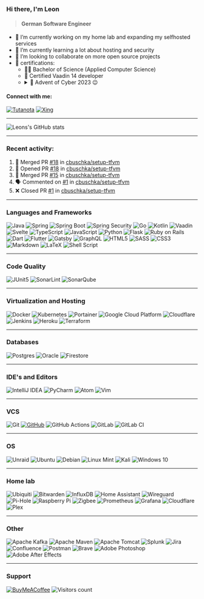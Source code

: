 ### Hi there, I'm Leon

> #### German Software Engineer

- 🔭 I’m currently working on my home lab and expanding my selfhosted services
- 🌱 I’m currently learning a lot about hosting and security
- 👯 I’m looking to collaborate on more open source projects
- 📃 certifications:
  - 👨‍🎓 Bachelor of Science (Applied Computer Science)
  - 🦌 Certified Vaadin 14 developer
  - <details><summary>🎄 Advent of Cyber 2023 😉</summary><img src="THM-AoC-23-Certificate.png" alt="Advent of Cyber 2023" width="700"/></details>

#### Connect with me:
[![Tutanota](https://img.shields.io/badge/Tutanota-840010?style=for-the-badge&logo=Tutanota&logoColor=white)][mail]
[![Xing](https://img.shields.io/badge/xing-%23006567.svg?style=for-the-badge&logo=xing&logoColor=white)][xing]

---

![Leons's GitHub stats](https://github-readme-stats.vercel.app/api?username=LeonStoldt&theme=react&show_icons=true&include_all_commits=true&count_private=true)

---

### Recent activity:

<!--START_SECTION:activity-->
1. 🎉 Merged PR [#18](https://github.com/cbuschka/setup-tfvm/pull/18) in [cbuschka/setup-tfvm](https://github.com/cbuschka/setup-tfvm)
2. 💪 Opened PR [#18](https://github.com/cbuschka/setup-tfvm/pull/18) in [cbuschka/setup-tfvm](https://github.com/cbuschka/setup-tfvm)
3. 🎉 Merged PR [#15](https://github.com/cbuschka/setup-tfvm/pull/15) in [cbuschka/setup-tfvm](https://github.com/cbuschka/setup-tfvm)
4. 🗣 Commented on [#1](https://github.com/cbuschka/setup-tfvm/pull/1#issuecomment-2039945918) in [cbuschka/setup-tfvm](https://github.com/cbuschka/setup-tfvm)
5. ❌ Closed PR [#1](https://github.com/cbuschka/setup-tfvm/pull/1) in [cbuschka/setup-tfvm](https://github.com/cbuschka/setup-tfvm)
<!--END_SECTION:activity-->

---

### Languages and Frameworks
![Java](https://img.shields.io/badge/java-%23ED8B00.svg?style=for-the-badge&logo=java&logoColor=white)
![Spring](https://img.shields.io/badge/spring-%236DB33F.svg?style=for-the-badge&logo=spring&logoColor=white)
![Spring Boot](https://img.shields.io/badge/spring%20boot-%236DB33F.svg?style=for-the-badge&logo=spring-boot&logoColor=white)
![Spring Security](https://img.shields.io/badge/Spring%20Security-%236DB33F.svg?style=for-the-badge&logo=spring-security&logoColor=white)
![Go](https://img.shields.io/badge/go-%2300ADD8.svg?style=for-the-badge&logo=go&logoColor=white)
![Kotlin](https://img.shields.io/badge/kotlin-%230095D5.svg?style=for-the-badge&logo=kotlin&logoColor=white)
![Vaadin](https://img.shields.io/badge/vaadin-%2300B4F0.svg?style=for-the-badge&logo=vaadin&logoColor=white)
![Svelte](https://img.shields.io/badge/svelte-%23f1413d.svg?style=for-the-badge&logo=svelte&logoColor=white)
![TypeScript](https://img.shields.io/badge/typescript-%23007ACC.svg?style=for-the-badge&logo=typescript&logoColor=white)
![JavaScript](https://img.shields.io/badge/javascript-%23323330.svg?style=for-the-badge&logo=javascript&logoColor=white)
![Python](https://img.shields.io/badge/python-3670A0?style=for-the-badge&logo=python&logoColor=white)
![Flask](https://img.shields.io/badge/flask-%23000.svg?style=for-the-badge&logo=flask&logoColor=white)
![Ruby on Rails](https://img.shields.io/badge/ruby%20on%20rails-%23CC0000.svg?style=for-the-badge&logo=ruby-on-rails&logoColor=white)
![Dart](https://img.shields.io/badge/dart-%230175C2.svg?style=for-the-badge&logo=dart&logoColor=white)
![Flutter](https://img.shields.io/badge/Flutter-%2302569B.svg?style=for-the-badge&logo=Flutter&logoColor=white)
![Gatsby](https://img.shields.io/badge/Gatsby-%23663399.svg?style=for-the-badge&logo=gatsby&logoColor=white)
![GraphQL](https://img.shields.io/badge/-GraphQL-E10098?style=for-the-badge&logo=graphql&logoColor=white)
![HTML5](https://img.shields.io/badge/html5-%23E34F26.svg?style=for-the-badge&logo=html5&logoColor=white)
![SASS](https://img.shields.io/badge/SASS-hotpink.svg?style=for-the-badge&logo=SASS&logoColor=white)
![CSS3](https://img.shields.io/badge/css3-%231572B6.svg?style=for-the-badge&logo=css3&logoColor=white)
![Markdown](https://img.shields.io/badge/markdown-%23000000.svg?style=for-the-badge&logo=markdown&logoColor=white)
![LaTeX](https://img.shields.io/badge/latex-%23008080.svg?style=for-the-badge&logo=latex&logoColor=white)
![Shell Script](https://img.shields.io/badge/shell_script-%23121011.svg?style=for-the-badge&logo=gnu-bash&logoColor=white)

---

### Code Quality
![JUnit5](https://img.shields.io/badge/junit-%2325A162.svg?style=for-the-badge&logo=junit5&logoColor=white)
![SonarLint](https://img.shields.io/badge/sonarlint-%23DB2029.svg?style=for-the-badge&logo=sonarlint&logoColor=white)
![SonarQube](https://img.shields.io/badge/sonarqube-%234E9BCD.svg?style=for-the-badge&logo=sonarqube&logoColor=white)

---

### Virtualization and Hosting
![Docker](https://img.shields.io/badge/docker-%230db7ed.svg?style=for-the-badge&logo=docker&logoColor=white)
![Kubernetes](https://img.shields.io/badge/kubernetes-%23326ce5.svg?style=for-the-badge&logo=kubernetes&logoColor=white)
![Portainer](https://img.shields.io/badge/portainer-%2313BEF9.svg?style=for-the-badge&logo=portainer&logoColor=white)
![Google Cloud Platform](https://img.shields.io/badge/gcp-%234285F4.svg?style=for-the-badge&logo=google-cloud&logoColor=white)
![Cloudflare](https://img.shields.io/badge/Cloudflare-F38020?style=for-the-badge&logo=Cloudflare&logoColor=white)
![Jenkins](https://img.shields.io/badge/jenkins-%23D24939.svg?style=for-the-badge&logo=jenkins&logoColor=white)
![Heroku](https://img.shields.io/badge/heroku-%23430098.svg?style=for-the-badge&logo=heroku&logoColor=white)
![Terraform](https://img.shields.io/badge/terraform-%235835CC.svg?style=for-the-badge&logo=terraform&logoColor=white)

---

### Databases
![Postgres](https://img.shields.io/badge/postgres-%23316192.svg?style=for-the-badge&logo=postgresql&logoColor=white)
![Oracle](https://img.shields.io/badge/oracle-%23F00000.svg?style=for-the-badge&logo=oracle&logoColor=white)
![Firestore](https://img.shields.io/badge/Firestore-039BE5?style=for-the-badge&logo=Firebase&logoColor=white)

---

### IDE's and Editors
![IntelliJ IDEA](https://img.shields.io/badge/IntelliJIDEA-000000.svg?style=for-the-badge&logo=intellij-idea&logoColor=white)
![PyCharm](https://img.shields.io/badge/pycharm-143?style=for-the-badge&logo=pycharm&logoColor=white&color=black)
![Atom](https://img.shields.io/badge/Atom-%2366595C.svg?style=for-the-badge&logo=atom&logoColor=white)
![Vim](https://img.shields.io/badge/VIM-%2311AB00.svg?style=for-the-badge&logo=vim&logoColor=white)

---

### VCS
![Git](https://img.shields.io/badge/git-%23F05033.svg?style=for-the-badge&logo=git&logoColor=white)
[![GitHub](https://img.shields.io/badge/github-%23121011.svg?style=for-the-badge&logo=github&logoColor=white)][github]
![GitHub Actions](https://img.shields.io/badge/Github%20Actions-%23121011.svg?style=for-the-badge&logo=github-actions&logoColor=white)
![GitLab](https://img.shields.io/badge/gitlab-%23181717.svg?style=for-the-badge&logo=gitlab&logoColor=white)
![GitLab CI](https://img.shields.io/badge/Gitlab%20CI-%23181717.svg?style=for-the-badge&logo=gitlab&logoColor=white)

---

### OS
![Unraid](https://img.shields.io/badge/unraid-%23F15A2C.svg?style=for-the-badge&logo=unraid&logoColor=white)
![Ubuntu](https://img.shields.io/badge/Ubuntu-E95420?style=for-the-badge&logo=ubuntu&logoColor=white)
![Debian](https://img.shields.io/badge/Debian-D70A53?style=for-the-badge&logo=debian&logoColor=white)
![Linux Mint](https://img.shields.io/badge/Linux%20Mint-87CF3E?style=for-the-badge&logo=Linux%20Mint&logoColor=white)
![Kali](https://img.shields.io/badge/Kali-268BEE?style=for-the-badge&logo=kalilinux&logoColor=white)
![Windows 10](https://img.shields.io/badge/Windows-0078D6?style=for-the-badge&logo=windows&logoColor=white)

---

### Home lab
![Ubiquiti](https://img.shields.io/badge/ubiquiti-%230559C9.svg?style=for-the-badge&logo=ubiquiti&logoColor=white)
![Bitwarden](https://img.shields.io/badge/bitwarden-%23175DDC.svg?style=for-the-badge&logo=bitwarden&logoColor=white)
![InfluxDB](https://img.shields.io/badge/InfluxDB-22ADF6?style=for-the-badge&logo=InfluxDB&logoColor=white)
![Home Assistant](https://img.shields.io/badge/home%20assistant-%2341BDF5.svg?style=for-the-badge&logo=home-assistant&logoColor=white)
![Wireguard](https://img.shields.io/badge/wireguard-%2388171A.svg?style=for-the-badge&logo=wireguard&logoColor=white)
![Pi-Hole](https://img.shields.io/badge/pihole-%2396060C.svg?style=for-the-badge&logo=pi-hole&logoColor=white)
![Raspberry Pi](https://img.shields.io/badge/-RaspberryPi-C51A4A?style=for-the-badge&logo=Raspberry-Pi&logoColor=white)
![Zigbee](https://img.shields.io/badge/zigbee-%23EB0443.svg?style=for-the-badge&logo=zigbee&logoColor=white)
![Prometheus](https://img.shields.io/badge/Prometheus-E6522C?style=for-the-badge&logo=Prometheus&logoColor=white)
![Grafana](https://img.shields.io/badge/grafana-%23F46800.svg?style=for-the-badge&logo=grafana&logoColor=white)
![Cloudflare](https://img.shields.io/badge/Cloudflare-F38020?style=for-the-badge&logo=Cloudflare&logoColor=white)
![Plex](https://img.shields.io/badge/plex-%23E5A00D.svg?style=for-the-badge&logo=plex&logoColor=white)

---

### Other
![Apache Kafka](https://img.shields.io/badge/Apache%20Kafka-231F20?style=for-the-badge&logo=Apache%20Kafka&logoColor=white)
![Apache Maven](https://img.shields.io/badge/apache%20maven-%23C71A36.svg?style=for-the-badge&logo=apache-maven&logoColor=white)
![Apache Tomcat](https://img.shields.io/badge/apache%20tomcat-%23F8DC75.svg?style=for-the-badge&logo=apache-tomcat&logoColor=black)
![Splunk](https://img.shields.io/badge/splunk-%23000000.svg?style=for-the-badge&logo=splunk&logoColor=white)
![Jira](https://img.shields.io/badge/jira-%230A0FFF.svg?style=for-the-badge&logo=jira&logoColor=white)
![Confluence](https://img.shields.io/badge/confluence-%23172BF4.svg?style=for-the-badge&logo=confluence&logoColor=white)
![Postman](https://img.shields.io/badge/Postman-FF6C37?style=for-the-badge&logo=postman&logoColor=white)
![Brave](https://img.shields.io/badge/Brave-FB542B?style=for-the-badge&logo=Brave&logoColor=white)
![Adobe Photoshop](https://img.shields.io/badge/adobe%20photoshop-%2331A8FF.svg?style=for-the-badge&logo=adobephotoshop&logoColor=white)
![Adobe After Effects](https://img.shields.io/badge/adobe%20after%20effects-%239999FF.svg?style=for-the-badge&logo=adobeaftereffects&logoColor=white)

---

### Support
[![BuyMeACoffee](https://img.shields.io/badge/Buy%20Me%20a%20Coffee-ffdd00?style=for-the-badge&logo=buy-me-a-coffee&logoColor=black)][support]
![Visitors count](https://shields-io-visitor-counter.herokuapp.com/badge?page=LeonStoldt.LeonStoldt&label=Visitors&labelColor=000000&logo=GitHub&logoColor=FFFFFF&color=1D70B8&style=for-the-badge)


[xing]: https://www.xing.com/profile/Leon_Stoldt
[mail]: mailto:tech@leon-stoldt.de
[support]: https://buymeacoffee.com/LeonStoldt
[github]: https://github.com/LeonStoldt
